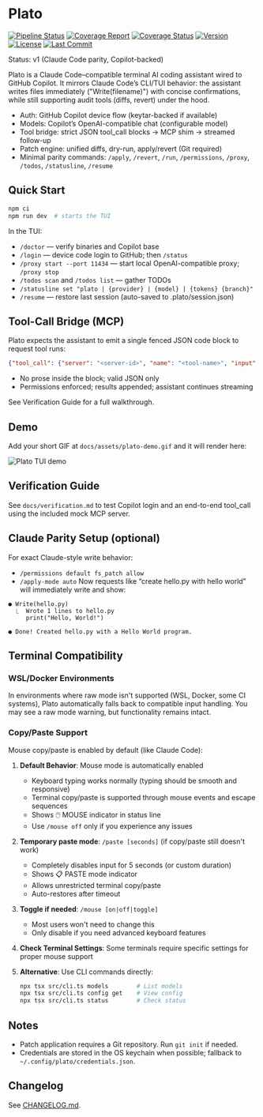 # Plato

[![Pipeline Status](https://git.euraika.net/Bert/plato/badges/main/pipeline.svg)](https://git.euraika.net/Bert/plato/-/pipelines)
[![Coverage Report](https://git.euraika.net/Bert/plato/badges/main/coverage.svg)](https://git.euraika.net/Bert/plato/-/commits/main)
[![Coverage Status](https://img.shields.io/badge/coverage-93%25-brightgreen.svg)](coverage/)
[![Version](https://img.shields.io/badge/version-1.0.0-blue.svg)](CHANGELOG.md)
[![License](https://img.shields.io/badge/license-Proprietary-red.svg)](LICENSE)
[![Last Commit](https://git.euraika.net/Bert/plato/badges/main/last_commit.svg)](https://git.euraika.net/Bert/plato/-/commits/main)

Status: v1 (Claude Code parity, Copilot-backed)

Plato is a Claude Code–compatible terminal AI coding assistant wired to GitHub Copilot. It mirrors Claude Code’s CLI/TUI behavior: the assistant writes files immediately ("Write(filename)") with concise confirmations, while still supporting audit tools (diffs, revert) under the hood.

- Auth: GitHub Copilot device flow (keytar-backed if available)
- Models: Copilot’s OpenAI-compatible chat (configurable model)
- Tool bridge: strict JSON tool_call blocks → MCP shim → streamed follow-up
- Patch engine: unified diffs, dry-run, apply/revert (Git required)
- Minimal parity commands: `/apply`, `/revert`, `/run`, `/permissions`, `/proxy`, `/todos`, `/statusline`, `/resume`

## Quick Start

```bash
npm ci
npm run dev  # starts the TUI
```

In the TUI:
- `/doctor` — verify binaries and Copilot base
- `/login` — device code login to GitHub; then `/status`
- `/proxy start --port 11434` — start local OpenAI-compatible proxy; `/proxy stop`
- `/todos scan` and `/todos list` — gather TODOs
- `/statusline set "plato | {provider} | {model} | {tokens} {branch}"`
- `/resume` — restore last session (auto-saved to .plato/session.json)

## Tool-Call Bridge (MCP)
Plato expects the assistant to emit a single fenced JSON code block to request tool runs:

```json
{"tool_call": {"server": "<server-id>", "name": "<tool-name>", "input": {}}}
```

- No prose inside the block; valid JSON only
- Permissions enforced; results appended; assistant continues streaming

See Verification Guide for a full walkthrough.

## Demo
Add your short GIF at `docs/assets/plato-demo.gif` and it will render here:

![Plato TUI demo](docs/assets/plato-demo.gif)

## Verification Guide
See `docs/verification.md` to test Copilot login and an end-to-end tool_call using the included mock MCP server.

## Claude Parity Setup (optional)
For exact Claude-style write behavior:
- `/permissions default fs_patch allow`
- `/apply-mode auto`
Now requests like “create hello.py with hello world” will immediately write and show:
```
● Write(hello.py)
  ⎿  Wrote 1 lines to hello.py
     print("Hello, World!")

● Done! Created hello.py with a Hello World program.
```

## Terminal Compatibility

### WSL/Docker Environments
In environments where raw mode isn't supported (WSL, Docker, some CI systems), Plato automatically falls back to compatible input handling. You may see a raw mode warning, but functionality remains intact.

### Copy/Paste Support
Mouse copy/paste is enabled by default (like Claude Code):

1. **Default Behavior**: Mouse mode is automatically enabled
   - Keyboard typing works normally (typing should be smooth and responsive)
   - Terminal copy/paste is supported through mouse events and escape sequences  
   - Shows 🖱️ MOUSE indicator in status line
   - Use `/mouse off` only if you experience any issues

2. **Temporary paste mode**: `/paste [seconds]` (if copy/paste still doesn't work)
   - Completely disables input for 5 seconds (or custom duration)
   - Shows 📋 PASTE mode indicator
   - Allows unrestricted terminal copy/paste
   - Auto-restores after timeout

3. **Toggle if needed**: `/mouse [on|off|toggle]`
   - Most users won't need to change this
   - Only disable if you need advanced keyboard features

4. **Check Terminal Settings**: Some terminals require specific settings for proper mouse support

5. **Alternative**: Use CLI commands directly:
   ```bash
   npx tsx src/cli.ts models        # List models
   npx tsx src/cli.ts config get    # View config  
   npx tsx src/cli.ts status        # Check status
   ```

## Notes
- Patch application requires a Git repository. Run `git init` if needed.
- Credentials are stored in the OS keychain when possible; fallback to `~/.config/plato/credentials.json`.

## Changelog
See [CHANGELOG.md](./CHANGELOG.md).

